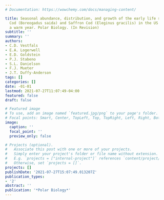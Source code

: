 ```yaml
---
# Documentation: https://wowchemy.com/docs/managing-content/

title: Seasonal abundance, distribution, and growth of the early life stages of Polar
  Cod (Boreogadus saida) and Saffron Cod (Eleginus gracilis) in the US Arctic during
  a warm year. Polar Biology. (In Revision)
subtitle: ''
summary: ''
authors:
- C.D. Vestfals
- E.A. Logerwell
- E.D. Goldstein
- P.J. Stabeno
- S.L. Danielson
- F.J. Mueter
- J.T. Duffy-Anderson
tags: []
categories: []
date: -01-01
lastmod: 2021-07-27T11:07:49-04:00
featured: false
draft: false

# Featured image
# To use, add an image named `featured.jpg/png` to your page's folder.
# Focal points: Smart, Center, TopLeft, Top, TopRight, Left, Right, BottomLeft, Bottom, BottomRight.
image:
  caption: ''
  focal_point: ''
  preview_only: false

# Projects (optional).
#   Associate this post with one or more of your projects.
#   Simply enter your project's folder or file name without extension.
#   E.g. `projects = ["internal-project"]` references `content/project/deep-learning/index.md`.
#   Otherwise, set `projects = []`.
projects: []
publishDate: '2021-07-27T15:07:49.013207Z'
publication_types:
- '2'
abstract: ''
publication: '*Polar Biology*'
---
```

